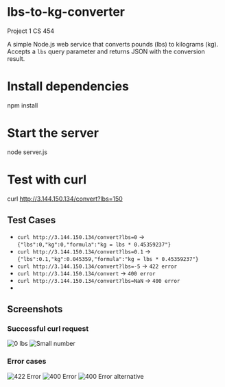 # lbs-to-kg-converter
Project 1 CS 454

A simple Node.js web service that converts pounds (lbs) to kilograms (kg). Accepts a `lbs` query parameter and returns JSON with the conversion result.

# Install dependencies
npm install

# Start the server
node server.js

# Test with curl
curl http://3.144.150.134/convert?lbs=150

## Test Cases

- `curl http://3.144.150.134/convert?lbs=0` → `{"lbs":0,"kg":0,"formula":"kg = lbs * 0.45359237"}`
- `curl http://3.144.150.134/convert?lbs=0.1` → `{"lbs":0.1,"kg":0.045359,"formula":"kg = lbs * 0.45359237"}`
- `curl http://3.144.150.134/convert?lbs=-5` → `422 error`
- `curl http://3.144.150.134/convert` → `400 error`
- `curl http://3.144.150.134/convert?lbs=NaN` → `400 error`
- 
## Screenshots
### Successful curl request
![0 lbs](Screenshots/zeroPounds.png)
![Small number](Screenshots/smallNumber.png)

### Error cases
![422 Error](Screenshots/fourTwoTwoError.png)
![400 Error](Screenshots/fourHundredError.png)
![400 Error alternative](Screenshots/fourHundredErrorTwo.png)
